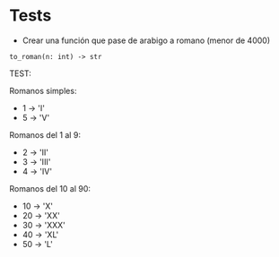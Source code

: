 # Tests

- Crear una función que pase de arabigo a romano (menor de 4000)
```
to_roman(n: int) -> str
```

TEST:

Romanos simples:
* 1 -> 'I'
* 5 -> 'V'

Romanos del 1 al 9:
* 2 -> 'II'
* 3 -> 'III'
* 4 -> 'IV'

Romanos del 10 al 90:
* 10 -> 'X'
* 20 -> 'XX'
* 30 -> 'XXX'
* 40 -> 'XL'
* 50 -> 'L'


